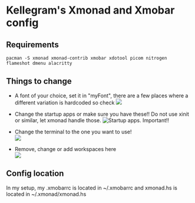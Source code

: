 # Kellegram's Xmonad and Xmobar config

## Requirements

    pacman -S xmonad xmonad-contrib xmobar xdotool picom nitrogen flameshot dmenu alacritty 


## Things to change
- A font of your choice, set it in "myFont", there are a few places where a different variation is hardcoded so check
![](https://i.imgur.com/VPNVtAD.png)

- Change the startup apps or make sure you have these!! Do not use xinit or similar, let xmonad handle those.
![Startup apps. Important!!](https://i.imgur.com/SD3tiag.png)

- Change the terminal to the one you want to use!  
![](https://i.imgur.com/V9lrg49.png)

- Remove, change or add workspaces here  
![](https://i.imgur.com/G6lqws9.png)


## Config location
In my setup, my .xmobarrc is located in ~/.xmobarrc and xmonad.hs is located in ~/.xmonad/xmonad.hs 
